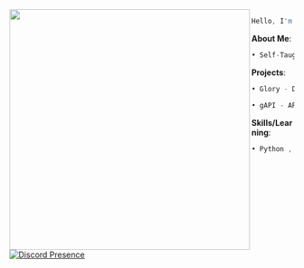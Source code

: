 <img align="left" height="425" src="https://avatars.githubusercontent.com/u/129712756?v=4"/>



```asm
Hello, I'm CIA. 👋
```
**About Me**:
```asm
• Self-Taught Developer
```
**Projects**:
```asm
• Glory - Discord Bot

• gAPI - API for Discord utilities
```
**Skills/Learning**:
```asm
• Python , HTML/CSS , Javascript , SQL
```

[![Discord Presence](https://lanyard.cnrad.dev/api/934885067107483728)](https://discord.com/users/934885067107483728)
